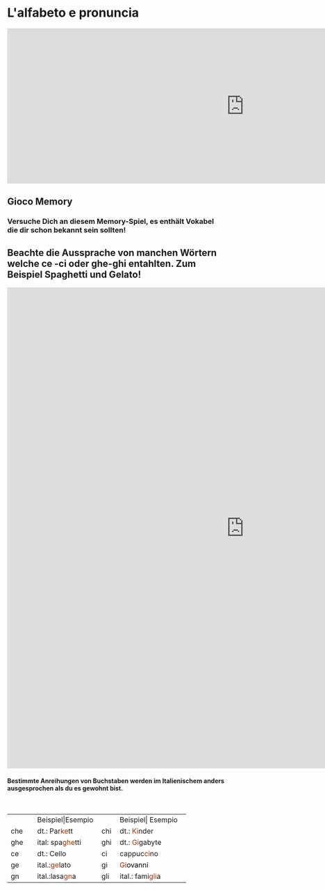 <h1>L'alfabeto e pronuncia</h1>



<iframe src="https://h5p.org/h5p/embed/401401" width="1090" height="357" frameborder="0" allowfullscreen="allowfullscreen"></iframe><script src="https://h5p.org/sites/all/modules/h5p/library/js/h5p-resizer.js" charset="UTF-8"></script>

<h2>Gioco Memory </h2>
<h3>Versuche Dich an diesem Memory-Spiel, es enthält Vokabel die dir schon bekannt sein sollten! <h2>Beachte die Aussprache von manchen Wörtern welche ce -ci oder ghe-ghi entahlten. Zum Beispiel Spaghetti und Gelato! </h2></h3>
<iframe src="https://h5p.org/h5p/embed/401347" width="1090" height="1107" frameborder="0" allowfullscreen="allowfullscreen"></iframe><script src="https://h5p.org/sites/all/modules/h5p/library/js/h5p-resizer.js" charset="UTF-8"></script>

<h4>Bestimmte Anreihungen von Buchstaben werden im Italienischem anders ausgesprochen als du es gewohnt bist.</h4>
<p>&nbsp;</p>
<table style="height: 200px; width: 412px;">
<tbody>
<tr>
<td style="width: 87px;">&nbsp;</td>
<td style="width: 139.617px;">Beispiel|Esempio</td>
<td style="width: 33.3833px;">&nbsp;</td>
<td style="width: 288px;">Beispiel| Esempio</td>
</tr>
<tr>
<td style="width: 87px;">che</td>
<td style="width: 139.617px;">dt.: Par<span style="color: #993300;">ke</span>tt</td>
<td style="width: 33.3833px;">chi</td>
<td style="width: 288px;">dt.: <span style="color: #993300;">Ki</span>nder</td>
</tr>
<tr>
<td style="width: 87px;">ghe</td>
<td style="width: 139.617px;">ital: spa<span style="color: #993300;">ghe</span>tti</td>
<td style="width: 33.3833px;">ghi</td>
<td style="width: 288px;">dt.: <span style="color: #993300;">Gi</span>gabyte</td>
</tr>
<tr>
<td style="width: 87px;">ce</td>
<td style="width: 139.617px;">dt.: Cello</td>
<td style="width: 33.3833px;">ci</td>
<td style="width: 288px;">cappuc<span style="color: #993300;">ci</span>no</td>
</tr>
<tr>
<td style="width: 87px;">ge</td>
<td style="width: 139.617px;">ital.:<span style="color: #993300;">ge</span>lato</td>
<td style="width: 33.3833px;">gi</td>
<td style="width: 288px;"><span style="color: #993300;">Gi<span style="color: #000000;">ovanni</span></span></td>
</tr>
<tr>
<td style="width: 87px;">gn</td>
<td style="width: 139.617px;">ital.:lasa<span style="color: #993300;">gn</span>a</td>
<td style="width: 33.3833px;">gli</td>
<td style="width: 288px;">ital.: fami<span style="color: #993300;">gli</span>a</td>
</tr>
</tbody>
</table>
<p>&nbsp;</p>
